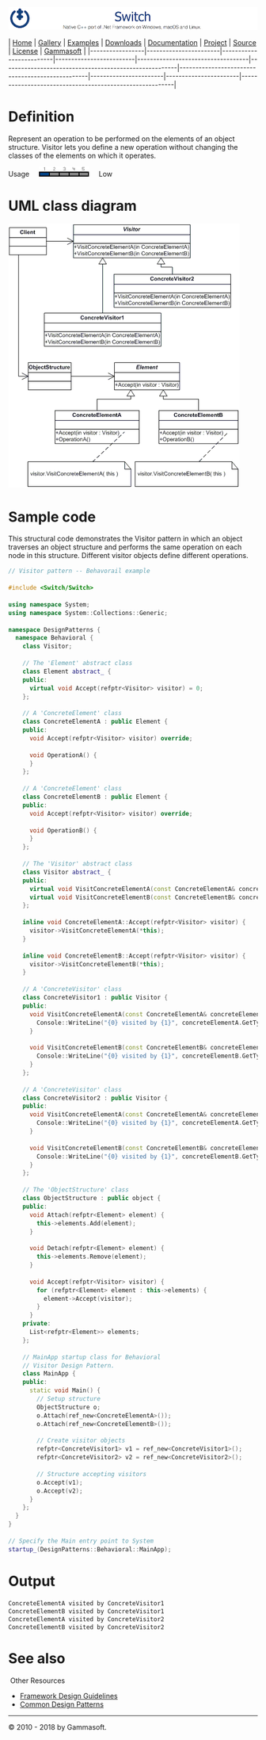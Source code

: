 ![Switch Header](Pictures/SwitchNativeC++port.png)

| [Home](Home.md) | [Gallery](Gallery.md) | [Examples](Examples.md) | [Downloads](Downloads.md) | [Documentation](Documentation.md) | [Project](https://sourceforge.net/projects/switchpro) | [Source](https://github.com/gammasoft71/switch) | [License](License.md) | [Gammasoft](https://gammasoft71.wixsite.com/gammasoft) |
|-----------------|-----------------------|-------------------------|-------------------------|-----------------------------------|-------------------------------------------------------|-------------------------------------------------|-----------------------|-----------------------|---------------------------------------------------------|

# Definition

Represent an operation to be performed on the elements of an object structure. Visitor lets you define a new operation without changing the classes of the elements on which it operates.

Usage     ![Usage](Pictures/Usage1.png)     Low

# UML class diagram

![AbstractFactory](Pictures/DesignPatterns/visitor.gif)

# Sample code

This structural code demonstrates the Visitor pattern in which an object traverses an object structure and performs the same operation on each node in this structure. Different visitor objects define different operations.

```c++
// Visitor pattern -- Behavorail example
 
#include <Switch/Switch>
 
using namespace System;
using namespace System::Collections::Generic;
 
namespace DesignPatterns {
  namespace Behavioral {
    class Visitor;
    
    // The 'Element' abstract class
    class Element abstract_ {
    public:
      virtual void Accept(refptr<Visitor> visitor) = 0;
    };
    
    // A 'ConcreteElement' class
    class ConcreteElementA : public Element {
    public:
      void Accept(refptr<Visitor> visitor) override;
      
      void OperationA() {
      }
    };
    
    // A 'ConcreteElement' class
    class ConcreteElementB : public Element {
    public:
      void Accept(refptr<Visitor> visitor) override;
      
      void OperationB() {
      }
    };
    
    // The 'Visitor' abstract class
    class Visitor abstract_ {
    public:
      virtual void VisitConcreteElementA(const ConcreteElementA& concreteElementA) = 0;
      virtual void VisitConcreteElementB(const ConcreteElementB& concreteElementB) = 0;
    };
 
    inline void ConcreteElementA::Accept(refptr<Visitor> visitor) {
      visitor->VisitConcreteElementA(*this);
    }
 
    inline void ConcreteElementB::Accept(refptr<Visitor> visitor) {
      visitor->VisitConcreteElementB(*this);
    }
    
    // A 'ConcreteVisitor' class
    class ConcreteVisitor1 : public Visitor {
    public:
      void VisitConcreteElementA(const ConcreteElementA& concreteElementA) override {
        Console::WriteLine("{0} visited by {1}", concreteElementA.GetType().Name, this->GetType().Name);
      }
      
      void VisitConcreteElementB(const ConcreteElementB& concreteElementB) override {
        Console::WriteLine("{0} visited by {1}", concreteElementB.GetType().Name, this->GetType().Name);
      }
    };
    
    // A 'ConcreteVisitor' class
    class ConcreteVisitor2 : public Visitor {
    public:
      void VisitConcreteElementA(const ConcreteElementA& concreteElementA) override {
        Console::WriteLine("{0} visited by {1}", concreteElementA.GetType().Name, this->GetType().Name);
      }
      
      void VisitConcreteElementB(const ConcreteElementB& concreteElementB) override {
        Console::WriteLine("{0} visited by {1}", concreteElementB.GetType().Name, this->GetType().Name);
      }
    };
    
    // The 'ObjectStructure' class
    class ObjectStructure : public object {
    public:
      void Attach(refptr<Element> element) {
        this->elements.Add(element);
      }
      
      void Detach(refptr<Element> element) {
        this->elements.Remove(element);
      }
      
      void Accept(refptr<Visitor> visitor) {
        for (refptr<Element> element : this->elements) {
          element->Accept(visitor);
        }
      }
    private:
      List<refptr<Element>> elements;
    };
 
    // MainApp startup class for Behavioral
    // Visitor Design Pattern.
    class MainApp {
    public:
      static void Main() {
        // Setup structure
        ObjectStructure o;
        o.Attach(ref_new<ConcreteElementA>());
        o.Attach(ref_new<ConcreteElementB>());
        
        // Create visitor objects
        refptr<ConcreteVisitor1> v1 = ref_new<ConcreteVisitor1>();
        refptr<ConcreteVisitor2> v2 = ref_new<ConcreteVisitor2>();
        
        // Structure accepting visitors
        o.Accept(v1);
        o.Accept(v2);
      }
    };
  }
}
 
// Specify the Main entry point to System
startup_(DesignPatterns::Behavioral::MainApp);
```

# Output

```
ConcreteElementA visited by ConcreteVisitor1
ConcreteElementB visited by ConcreteVisitor1
ConcreteElementA visited by ConcreteVisitor2
ConcreteElementB visited by ConcreteVisitor2
```

# See also
​
Other Resources

* [Framework Design Guidelines](FrameworkDesignGuidelines.md)
* [Common Design Patterns](CommonDesignPatterns.md)

______________________________________________________________________________________________

© 2010 - 2018 by Gammasoft.
